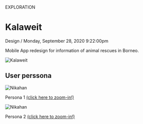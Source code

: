 <p class="type">EXPLORATION</p>

# Kalaweit

<p class="meta">Design  /  Monday, September 28, 2020 9:22:00pm</p>

Mobile App redesign for information of animal rescues in Borneo.

![Kalaweit](../assets/images/works/details/254-kalaweit/kalaweit.jpg)

## User perssona

![Nikahan](../assets/images/works/details/254-kalaweit/persona-1-KALAWEIT.jpg)

<p class="caption">Persona 1 <a href="../assets/images/works/details/254-kalaweit/persona-1-KALAWEIT.jpg" target="_blank">(click here to zoom-in!)</a></p>

![Nikahan](../assets/images/works/details/254-kalaweit/persona-2-KALAWEIT.jpg)

<p class="caption">Persona 2 <a href="../assets/images/works/details/254-kalaweit/persona-2-KALAWEIT.jpg" target="_blank">(click here to zoom-in!)</a></p>
